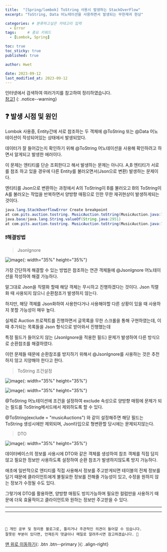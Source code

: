 ```yaml
---
title:  "[Spring/lombok] ToString 사용시 발생하는 StackOverFlow"  
excerpt: "ToString, Data 어노테이션을 사용하면서 발생되는 무한재귀 현상"

categories: # 분류하고싶은 카테고리 입력
  - Error
tags:     # 중요 키워드
  - [Lombok, Spring]

toc: true
toc_sticky: true
published: true

author: Hwet

date: 2023-09-12
last_modified_at: 2023-09-12
---
```


인터넷에서 검색하여 여러가지를 참고하여 정리하였습니다.    
[참고1]()
{: .notice--warning}


##  ❓ 발생 시점 및 원인

Lombok 사용중, Entity간에 서로 참조하는 두 객체에 @ToString 또는 @Data 어노테이션이 작성되어있는 상태에서 발생되었다.

데이터가 잘 들어갔는지 확인하기 위해 @ToString 어노테이션을 사용해 확인하려고 하면서 알게되고 발생한 에러이다.

이 문제는 엔티티를 단순 조회한다고 해서 발생하는 문제는 아니다. A,B 엔티티가 서로를 참조 하고 있을 경우에 다른 Entity를 불러오면서(Json으로 변환) 발생하는 문제이다.

엔티티를 Json으로 변환하는 과정에서 A의 ToString이 B를 불러오고 B의 ToString이 A를 불러오는 작업을 반복하면서 
양방향 매핑으로 인한 무한 재귀현상이 발생하게되는것이다.


```java
java.lang.StackOverflowError Create breakpoint
at com.pits.auction.tostring. MusicAuction.toString(MusicAuction.java:7) at java.base/java.lang.String.valueOf(String.java:2951) at com.pits.auction.tostring. Member.toString(Member.java:8) at java.base/java.lang.String.valueOf(String.java:2951) at com.pits.auction.tostring. MusicAuction.toString(MusicAuction.java:7) at java.base/java.lang.String.valueOf(String.java:2951) at com.pits.auction.tostring. Member.toString(Member.java:8 at
java.base/java.lang.String.valueOf(String.java:2951)
at com.pits.auction.tostring. MusicAuction.toString(MusicAuction.java:7)
```


### ❗해결방법

> JsonIgnore

![image](https://github.com/hwet-j/hwet-j.github.io/assets/81364742/a3f76993-5026-42fd-958e-e1c57b10964a){: width="35%" height="35%"}

가장 간단하게 해결할 수 있는 방법은 참조하는 연관 객체들에 @JsonIgnore 어노테이션을 작성하여 해결 가능하다.

말그대로 Json을 직렬화 할때 해당 객체는 무시하고 진행하겠다는 것이다. Json 직렬화 때 사용되지 않으니 순환참조가 발생하지 않는다.

하지만, 해당 객체를 Json화하여 사용한다거나 사용해야할 다른 상황이 있을 때 사용하지 못할 가능성이 매우 높다.

실제로 Auction 프로젝트를 진행하면서 글목록을 무한 스크롤을 통해 구현하였는데, 이때 추가되는 목록들을 Json 형식으로 받아와서 진행했는데

특정 필드가 들어오지 않는 (JsonIgnore을 적용한 필드) 문제가 발생하여 다른 방식으로 순환참조를 해결하였다.

이런 문제들 때문에 순환참조를 방지하기 위해서 @JsonIgnore를 사용하는 것은 추천하지 않고 지양해야 한다고 한다.

> ToString 조건설정

![image](https://github.com/hwet-j/hwet-j.github.io/assets/81364742/be2bd2ce-60b9-4502-863b-908e4ba3f515){: width="35%" height="35%"}

![image](https://github.com/hwet-j/hwet-j.github.io/assets/81364742/055b8e1f-51a3-4f68-95db-9238ffebef24){: width="35%" height="35%"}

@ToString 어노테이션에 조건을 설정하여 exclude 속성으로 양방향 매핑에 문제가 되는 필드를 ToString메서드에서 제외하도록 할 수 있다.

@ToString(exclude = "musicAuctions") 와 같이 설정해주면 해당 필드는 ToString 생성시에만 제외되며, Json타입으로 형변환할 당시에는 문제되지않는다.

> DTO 

![image](https://github.com/hwet-j/hwet-j.github.io/assets/81364742/6d985ea1-d99a-4017-be68-ab1ab3333a7d){: width="35%" height="35%"}

데이터베이스의 정보를 사용시에 DTO와 같은 객체를 생성하여 참조 객체를 직접 담지 않고 필요한 정보만 사용하도록 설정하여 순환 참조가 발생하지않도록 방지 가능하다.

애초에 일반적으로 엔티티를 직접 사용해서 정보를 주고받게되면 테이블의 전체 정보를 담기 때문에 클라이언트에게 불필요한 정보를 전해줄 가능성이 있고,
수정을 원하지 않는 정보가 수정될 수도 있다. 

그렇기에 DTO를 활용하면, 양방향 매핑도 방지가능하며 필요한 컬럼만을 사용하기 때문에 더욱 효율적이고 클라이언트와 원하는 정보만 주고받을 수 있다.











*** 



***
<br>
    
    📢 개인 공부 및 정리용 블로그로, 틀리거나 주관적인 의견이 들어갈 수 있습니다.
    잘못된 부분이 있다면, 언제든지 댓글이나 메일로 알려주시면 참고하겠습니다. 🔔

[맨 위로 이동하기](#){: .btn .btn--primary }{: .align-right}